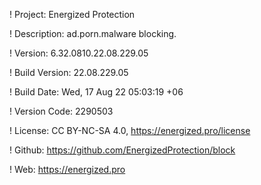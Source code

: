 ! Project: Energized Protection

! Description: ad.porn.malware blocking.

! Version: 6.32.0810.22.08.229.05

! Build Version: 22.08.229.05

! Build Date: Wed, 17 Aug 22 05:03:19 +06

! Version Code: 2290503

! License: CC BY-NC-SA 4.0, https://energized.pro/license

! Github: https://github.com/EnergizedProtection/block

! Web: https://energized.pro
